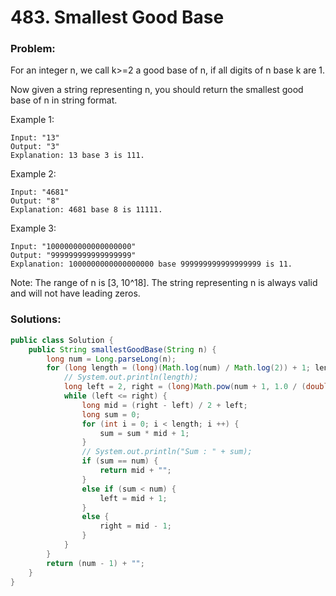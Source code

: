 # 483. Smallest Good Base

### Problem:

For an integer n, we call k>=2 a good base of n, if all digits of n base k are 1.

Now given a string representing n, you should return the smallest good base of n in string format. 

Example 1:
```
Input: "13"
Output: "3"
Explanation: 13 base 3 is 111.
```

Example 2:
```
Input: "4681"
Output: "8"
Explanation: 4681 base 8 is 11111.
```

Example 3:
```
Input: "1000000000000000000"
Output: "999999999999999999"
Explanation: 1000000000000000000 base 999999999999999999 is 11.
```

Note:
The range of n is [3, 10^18].
The string representing n is always valid and will not have leading zeros.

### Solutions:

```java
public class Solution {
    public String smallestGoodBase(String n) {
        long num = Long.parseLong(n);
        for (long length = (long)(Math.log(num) / Math.log(2)) + 1; length >= 2; length --) {
            // System.out.println(length);
            long left = 2, right = (long)Math.pow(num + 1, 1.0 / (double)(length - 1));
            while (left <= right) {
                long mid = (right - left) / 2 + left;
                long sum = 0;
                for (int i = 0; i < length; i ++) {
                    sum = sum * mid + 1;
                }
                // System.out.println("Sum : " + sum);
                if (sum == num) {
                    return mid + "";
                }
                else if (sum < num) {
                    left = mid + 1;
                }
                else {
                    right = mid - 1;
                }
            }
        }
        return (num - 1) + "";
    }
}
```